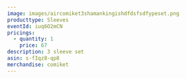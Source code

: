 ```yaml
---
image: images/aircomiket3shamankingishdfdsfsdfypeset.png
producttype: Sleeves
eventId: iuq6O2mCN
pricings:
  - quantity: 1
    price: 67
description: 3 sleeve set
asin: s-fIqz8-qp8
merchandise: comiket
---
```

